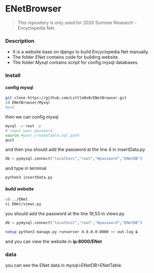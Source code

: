 # ENetBrowser

> This repository is only used for 2020 Summer Research - Encyclopedia Net. 

### Description
- It is a website base on django to build Encyclopedia Net manually. 
- The folder _ENet_ contains code for building website.
- The folder _Mysql_ contains script for config mysql databases.

### Install

#### config mysql
```bash
git clone https://github.com/Little0o0/ENetBrowser.git
cd ENetBrowser/Mysql
#pwd
```

then we can config mysql
```bash
mysql -u root -p
# input your password
source #your_createTable.sql_path 
quit
```
and then you should add the password at the line 4 in insertData.py
```python
db = pymysql.connect("localhost","root","#password","ENetDB")
```
and type in terminal
```bash
python3 insertData.py
```

#### build website
```bash
cd ../ENet
vi ENet/views.py
```
you should add the password at the line 19,53 in views.py
```python
db = pymysql.connect("localhost","root","#password","ENetDB")
```

```bash
nohup python3 manage.py runserver 0.0.0.0:8000 >> out.log &
```
and you can view the website in __ip:8000/ENet__



### data
you can see the ENet data in mysql>ENetDB>ENetTable.




